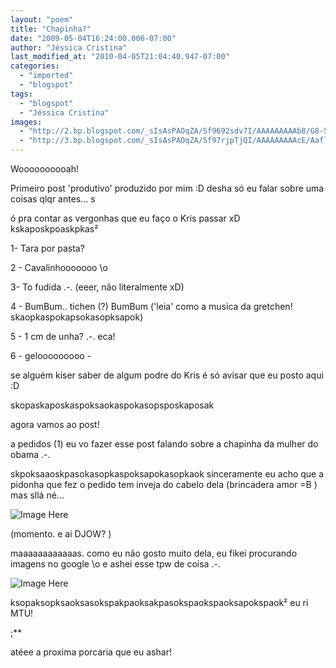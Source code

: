 ```yaml
---
layout: "poem"
title: "Chapinha?"
date: "2009-05-04T16:24:00.006-07:00"
author: "Jéssica Cristina"
last_modified_at: "2010-04-05T21:04:40.947-07:00"
categories:
  - "imported"
  - "blogspot"
tags:
  - "blogspot"
  - "Jéssica Cristina"
images:
  - "http://2.bp.blogspot.com/_sIsAsPAOqZA/Sf9692sdv7I/AAAAAAAAAb8/G8-5GxJIzKA/s400/michelle-obama+speaking.jpg"
  - "http://3.bp.blogspot.com/_sIsAsPAOqZA/Sf97rjpTjQI/AAAAAAAAAcE/AaflrNpjCZw/s400/chapinha.jpg"
---
```


<span style="font-size:100%;">

</span><span style="font-size:100%;">Woooooooooah!

Primeiro post 'produtivo'  produzido por mim :D desha só eu falar sobre uma coisas qlqr antes... s

ó pra contar as vergonhas que eu faço o Kris passar xD  kskaposkpoaskpkas²

1- Tara por pasta?

2 - Cavalinhooooooo \o

3- To fudida .-.          (eeer, não literalmente xD)

4 - BumBum.. tichen (?) BumBum     ('leia' como a musica da gretchen! skaopkaspokapsokasopksapok)

5 - 1 cm de unha? .-.  eca!

6 - gelooooooooo *-*

</span><span style="font-size:100%;">

se alguém kiser saber de algum podre do Kris é só avisar que eu posto aqui :D

skopaskaposkaspoksaokaspokasopsposkaposak

agora vamos ao post!

a pedidos (1) eu vo fazer esse post falando sobre a chapinha da mulher do obama .-.

skpoksaaoskpasokasopkaspoksapokasopkaok sinceramente eu acho que a pidonha que fez o pedido tem inveja do cabelo dela (brincadera amor =B ) mas sllá né...

![Image Here](http://2.bp.blogspot.com/_sIsAsPAOqZA/Sf9692sdv7I/AAAAAAAAAb8/G8-5GxJIzKA/s400/michelle-obama+speaking.jpg)

</span><span style="font-size:100%;">(momento. e ai DJOW? )

maaaaaaaaaaaas. como eu não gosto muito dela, eu fikei procurando imagens no google \o e ashei esse tpw de coisa .-.

![Image Here](http://3.bp.blogspot.com/_sIsAsPAOqZA/Sf97rjpTjQI/AAAAAAAAAcE/AaflrNpjCZw/s400/chapinha.jpg)

ksopaksopksaoksasokspakpaoksakpasokspaokspaoksapokspaok² eu ri MTU! 

;**

atéee a proxima porcaria que eu ashar!</span>